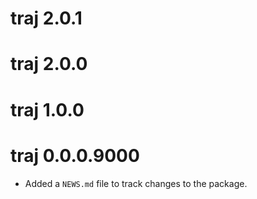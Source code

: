 # traj 2.0.1

# traj 2.0.0

# traj 1.0.0

# traj 0.0.0.9000

* Added a `NEWS.md` file to track changes to the package.
